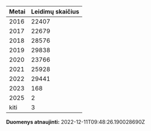 | Metai | Leidimų skaičius |
|-------| ---------------- |
| 2016 | 22407 |
| 2017 | 22679 |
| 2018 | 28576 |
| 2019 | 29838 |
| 2020 | 23766 |
| 2021 | 25928 |
| 2022 | 29441 |
| 2023 | 168 |
| 2025 | 2 |
| kiti | 3 |

**Duomenys atnaujinti:** 2022-12-11T09:48:26.190028690Z